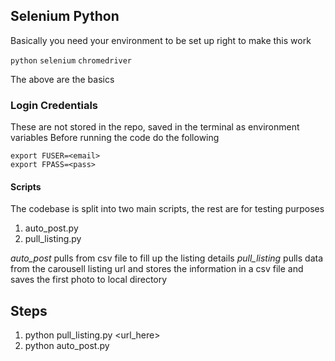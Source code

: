 ## Selenium Python 
Basically you need your environment to be set up right to make this work

`python`
`selenium`
`chromedriver` 

The above are the basics

### Login Credentials
These are not stored in the repo, saved in the terminal as environment variables
Before running the code do the following 
```
export FUSER=<email>
export FPASS=<pass>
```
#### Scripts
The codebase is split into two main scripts, the rest are for testing purposes
1. auto_post.py
2. pull_listing.py

*auto_post* pulls from csv file to fill up the listing details
*pull_listing* pulls data from the carousell listing url and stores the information in a csv file and saves the first photo to local directory

## Steps
1. python pull_listing.py <url_here>
2. python auto_post.py

